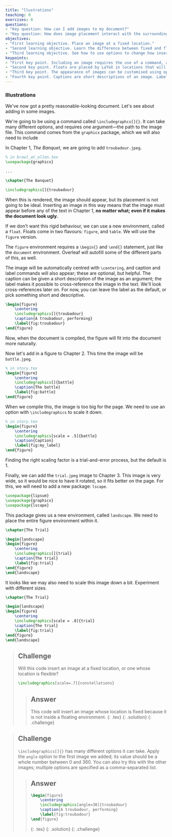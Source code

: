 ```yaml
---
title: "llustrations"
teaching: 0
exercises: 0
questions:
- "Key question: How can I add images to my document?"
- "Key question: How does image placement interact with the surrounding text?"
objectives:
- "First learning objective. Place an image at a fixed location."
- "Second learning objective. Learn the difference between fixed and floating images."
- "Third learning objective. See how to use options to change how inserted images appear."
keypoints:
- "First key point. Including an image requires the use of a command, and possibly a `figure` environment, an the specification of the path to the image (which may be more than just the filename, if the image is in a subdirectory)."
- "Second key point. Floats are placed by LaTeX in locations that will look nice; this is determined by a set of rules (that can be modified, if one is so inclined)."
- "Third key point. The appearance of images can be customised using options to `\\includegraphics{}`."
- "Fourth key point. Captions are short descriptions of an image. Labels are a way to refer to them within the text."
---
```


### Illustrations

We've now got a pretty reasonable-looking document. Let's see about adding in some images.

We're going to be using a command called `\includegraphcs[]{}`. It can take many different options, and requires one argument—the path to the image file. This command comes from the `graphicx` package, which we will also need to include

In Chapter 1, *The Banquet*, we are going to add `troubadour.jpeg`.

```latex
% in brawl_at_allen.tex
\usepackage{graphicx}

...

\chapter{The Banquet}

\includegraphics[]{troubadour}
```

When this is rendered, the image should appear, but its placement is not going to be ideal. Inserting an image in this way means that the image must appear before any of the text in Chapter 1, **no matter what; even if it makes the document look ugly.**

If we don't want this rigid behaviour, we can use a new environment, called a `float`. Floats come in two flavours: `figure`, and `table`. We will use the `figure` version.

The `figure` environment requires a `\begin{}` and `\end{}` statement, just like the `document` environment. Overleaf will autofill some of the different parts of this, as well.

The image will be automatically centred with `\centering`, and caption and label commands will also appear; these are optional, but helpful. The caption can be given a short description of the image as an argument; the label makes it possible to cross-reference the image in the text. We'll look cross-references later on. For now, you can leave the label as the default, or pick something short and descriptive.

```latex
\begin{figure}
    \centering
    \includegraphics[]{troubadour}
    \caption{A troubadour, performing}
    \label{fig:troubadour}
\end{figure}
```

Now, when the document is compiled, the figure will fit into the document more naturally.

Now let's add in a figure to Chapter 2. This time the image will be `battle.jpeg`.

```latex
% in story.tex
\begin{figure}
    \centering
    \includegraphics[]{battle}
    \caption{The battle}
    \label{fig:battle}
\end{figure}
```
When we compile this, the image is too big for the page. We need to use an option with `\includegraphics` to scale it down.

```latex
% in story.tex
\begin{figure}
    \centering
    \includegraphics[scale = .5]{battle}
    \caption{Caption}
    \label{fig:my_label}
\end{figure}
```

Finding the right scaling factor is a trial-and-error process, but the default is 1.

Finally, we can add the `trial.jpeg` image to Chapter 3. This image is very wide, so it would be nice to have it rotated, so it fits better on the page. For this, we will need to add a new package: `lscape`.


```latex
\usepackage{lipsum}
\usepackage{graphicx}
\usepackage{lscape}
```

This package gives us a new environment, called `landscape`. We need to place the entire figure environment within it.

```latex
\chapter{The Trial}

\begin{landscape} 
\begin{figure}
    \centering
    \includegraphics[]{trial}
    \caption{The trial}
    \label{fig:trial}
\end{figure}
\end{landscape}
```

It looks like we may also need to scale this image down a bit. Experiment with different sizes.

```latex
\chapter{The Trial}

\begin{landscape}
\begin{figure}
    \centering
    \includegraphics[scale = .8]{trial}
    \caption{The trial}
    \label{fig:trial}
\end{figure}
\end{landscape}
```


> ## Challenge
>
> Will this code insert an image at a fixed location, or one whose location is flexible?
>
> ```latex
> \includegraphics[scale=.7]{constellations}
> ```
>
> > ## Answer
> > This code will insert an image whose location is fixed because it is not inside a floating environment.
> > {: .tex}
> {: .solution}
{: .challenge}

>
> ## Challenge
> `\includegraphics[]{}` has many different options it can take. Apply the `angle` option to the first image we added; its value should be a whole number between 0 and 360. You can also try this with the other images; multiple options are specified as a comma-separated list.
>
> > ## Answer
> > ```latex
> > \begin{figure}
> >     \centering
> >     \includegraphics[angle=30]{troubadour}
> >     \caption{A troubadour, performing}
> >     \label{fig:troubadour}
> > \end{figure}
> > ```
> > {: .tex}
> {: .solution}
{: .challenge}
